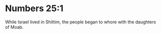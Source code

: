 # Numbers 25:1

While Israel lived in Shittim, the people began to whore with the daughters of Moab.
